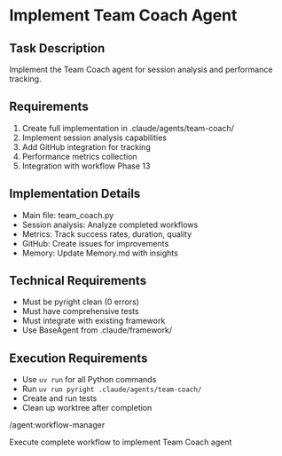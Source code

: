 # Implement Team Coach Agent

## Task Description
Implement the Team Coach agent for session analysis and performance tracking.

## Requirements
1. Create full implementation in .claude/agents/team-coach/
2. Implement session analysis capabilities
3. Add GitHub integration for tracking
4. Performance metrics collection
5. Integration with workflow Phase 13

## Implementation Details
- Main file: team_coach.py
- Session analysis: Analyze completed workflows
- Metrics: Track success rates, duration, quality
- GitHub: Create issues for improvements
- Memory: Update Memory.md with insights

## Technical Requirements
- Must be pyright clean (0 errors)
- Must have comprehensive tests
- Must integrate with existing framework
- Use BaseAgent from .claude/framework/

## Execution Requirements
- Use `uv run` for all Python commands
- Run `uv run pyright .claude/agents/team-coach/`
- Create and run tests
- Clean up worktree after completion

/agent:workflow-manager

Execute complete workflow to implement Team Coach agent